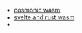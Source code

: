 - [cosmonic wasm](https://labs.cosmonic.com/)
- [svelte and rust wasm](https://blog.logrocket.com/integrating-svelte-app-rust-webassembly)
- 